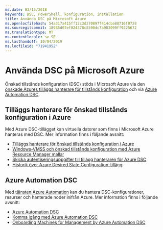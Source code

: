 ```yaml
---
ms.date: 03/15/2018
keywords: DSC, PowerShell, konfiguration, installation
title: Använda DSC på Microsoft Azure
ms.openlocfilehash: 54a317a415ff12c3d270897f414cba88716f0728
ms.sourcegitcommit: 18985d07ef024378c8590dc7a983099ff9225672
ms.translationtype: MT
ms.contentlocale: sv-SE
ms.lasthandoff: 10/04/2019
ms.locfileid: "71941952"
---
```

# <a name="using-dsc-on-microsoft-azure"></a>Använda DSC på Microsoft Azure

Önskad tillstånds konfiguration (DSC) stöds i Microsoft Azure via den [önskade Azures tilläggs hanterare för tillstånds konfiguration](/azure/virtual-machines/extensions/dsc-overview) och via [Azure Automation DSC](/azure/automation/automation-dsc-overview).

## <a name="azure-desired-state-configuration-extension-handler"></a>Tilläggs hanterare för önskad tillstånds konfiguration i Azure

Med Azure DSC-tillägget kan virtuella datorer som finns i Microsoft Azure hanteras med DSC.
Mer information finns i följande avsnitt:

- [Tilläggs hanterare för önskad tillstånds konfiguration i Azure](/azure/virtual-machines/extensions/dsc-overview)
- [Windows-VMSS och önskad tillstånds konfiguration med Azure Resource Manager mallar](/azure/virtual-machines/extensions/dsc-template)
- [Skicka autentiseringsuppgifter till tillägg hanteraren för Azure DSC](/azure/virtual-machines/extensions/dsc-credentials)
- [Historik över Azure Desired State Configuration-tillägg](azureDscexthistory.md)

## <a name="azure-automation-dsc"></a>Azure Automation DSC

Med [tjänsten Azure Automation](https://azure.microsoft.com/en-us/services/automation/) kan du hantera DSC-konfigurationer, resurser och hanterade noder inifrån Azure. Mer information finns i följande avsnitt:

- [Azure Automation DSC](/azure/automation/automation-dsc-overview)
- [Komma igång med Azure Automation DSC](/azure/automation/automation-dsc-getting-started)
- [Onboarding Machines for Management by Azure Automation DSC](/azure/automation/automation-dsc-onboarding)